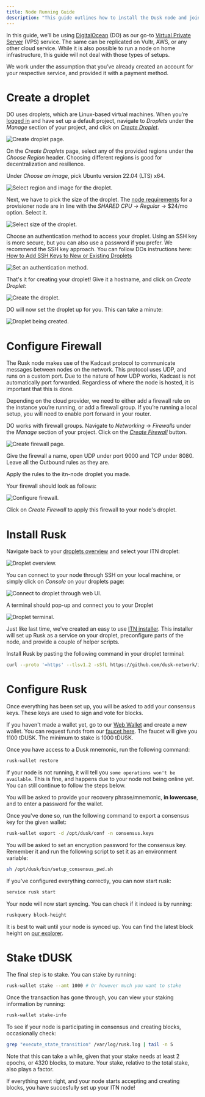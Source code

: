 ```yaml
---
title: Node Running Guide
description: "This guide outlines how to install the Dusk node and join ITN2"
---
```


In this guide, we’ll be using [DigitalOcean](https://www.digitalocean.com/) (DO) as our go-to [Virtual Private Server](https://en.wikipedia.org/wiki/Virtual_private_server) (VPS) service. The same can be replicated on Vultr, AWS, or any other cloud service. While it is also possible to run a node on home infrastructure, this guide will not deal with those types of setups. 

We work under the assumption that you’ve already created an account for your respective service, and provided it with a payment method.

# Create a droplet

DO uses droplets, which are Linux-based virtual machines. When you’re [logged in](https://cloud.digitalocean.com/login) and have set up a default project, navigate to _Droplets_ under the _Manage_ section of your project, and click on [_Create Droplet_](https://cloud.digitalocean.com/droplets/new).

![Create droplet page.](../../../assets/itn/node-guide/create-droplet.png)

On the _Create Droplets_ page, select any of the provided regions under the _Choose Region_ header. Choosing different regions is good for decentralization and resilience.

Under _Choose an image_, pick Ubuntu version 22.04 (LTS) x64.

![Select region and image for the droplet.](../../../assets/itn/node-guide/region-image-droplet.png)

Next, we have to pick the size of the droplet. The [node requirements](https://docs.dusk.network/getting-started/node-setup/node-requirements) for a provisioner node are in line with the _SHARED CPU_ -> _Regular_ -> $24/mo option. Select it.

![Select size of the droplet.](../../../assets/itn/node-guide/requirements-droplet.png)

Choose an authentication method to access your droplet. Using an SSH key is more secure, but you can also use a password if you prefer. We recommend the SSH key approach. You can follow DOs instructions here: [How to Add SSH Keys to New or Existing Droplets](https://docs.digitalocean.com/products/droplets/how-to/add-ssh-keys/)

![Set an authentication method.](../../../assets/itn/node-guide/authenticate-droplet.png)

That's it for creating your droplet! Give it a hostname, and click on _Create Droplet_:

![Create the droplet.](../../../assets/itn/node-guide/finish-droplet.png)

DO will now set the droplet up for you. This can take a minute:

![Droplet being created.](../../../assets/itn/node-guide/droplet-creation.png)

# Configure Firewall

The Rusk node makes use of the Kadcast protocol to communicate messages between nodes on the network. This protocol uses UDP, and runs on a custom port. Due to the nature of how UDP works, Kadcast is not automatically port forwarded. Regardless of where the node is hosted, it is important that this is done.

Depending on the cloud provider, we need to either add a firewall rule on the instance you’re running, or add a firewall group. If you’re running a local setup, you will need to enable port forward in your router.

DO works with firewall groups. Navigate to _Networking_ -> _Firewalls_ under the _Manage_ section of your project. Click on the [_Create Firewall_](https://cloud.digitalocean.com/networking/firewalls) button.

![Create firewall page.](../../../assets/itn/node-guide/create-firewall.png)

Give the firewall a name, open UDP under port 9000 and TCP under 8080. Leave all the Outbound rules as they are. 

Apply the rules to the itn-node droplet you made.

Your firewall should look as follows:

![Configure firewall.](../../../assets/itn/node-guide/configure-firewall.png)

Click on _Create Firewall_ to apply this firewall to your node's droplet.

# Install Rusk

Navigate back to your [droplets overview](https://cloud.digitalocean.com/droplets) and select your ITN droplet:

![Droplet overview.](../../../assets/itn/node-guide/droplet-overview.png)

You can connect to your node through SSH on your local machine, or simply click on _Console_ on your droplets page:

![Connect to droplet through web UI.](../../../assets/itn/node-guide/droplet-console.png)

A terminal should pop-up and connect you to your Droplet

![Droplet terminal.](../../../assets/itn/node-guide/droplet-terminal.png)

Just like last time, we've created an easy to use [ITN installer](https://github.com/dusk-network/itn-installer). This installer will set up Rusk as a service on your droplet, preconfigure parts of the node, and provide a couple of helper scripts.

Install Rusk by pasting the following command in your droplet terminal:
```sh
curl --proto '=https' --tlsv1.2 -sSfL https://github.com/dusk-network/itn-installer/releases/download/v0.1.6/itn-installer.sh | sudo sh
```

# Configure Rusk

Once everything has been set up, you will be asked to add your consensus keys. These keys are used to sign and vote for blocks.

If you haven't made a wallet yet, go to our [Web Wallet](https://wallet.dusk.network/setup/) and create a new wallet. You can request funds from our [faucet here](https://faucet.dusk.network/). The faucet will give you 1100 tDUSK. The minimum to stake is 1000 tDUSK.

Once you have access to a Dusk mnemonic, run the following command:
```sh
rusk-wallet restore
```

If your node is not running, it will tell you `some operations won't be available`. This is fine, and happens due to your node not being online yet. You can still continue to follow the steps below.

You will be asked to provide your recovery phrase/mnemonic, **in lowercase**, and to enter a password for the wallet. 

Once you've done so, run the following command to export a consensus key for the given wallet:
```sh
rusk-wallet export -d /opt/dusk/conf -n consensus.keys
```

You will be asked to set an encryption password for the consensus key. Remember it and run the following script to set it as an environment variable:
```sh
sh /opt/dusk/bin/setup_consensus_pwd.sh
```

If you've configured everything correctly, you can now start rusk:
```sh
service rusk start
```

Your node will now start syncing. You can check if it indeed is by running:
```sh
ruskquery block-height
```

It is best to wait until your node is synced up. You can find the latest block height on [our explorer](https://explorer.dusk.network/).

# Stake tDUSK

The final step is to stake. You can stake by running:
```sh
rusk-wallet stake --amt 1000 # Or however much you want to stake
```

Once the transaction has gone through, you can view your staking information by running:
```sh
rusk-wallet stake-info
```

To see if your node is participating in consensus and creating blocks, occasionally check:
```sh
grep "execute_state_transition" /var/log/rusk.log | tail -n 5
```

Note that this can take a while, given that your stake needs at least 2 epochs, or 4320 blocks, to mature. Your stake, relative to the total stake, also plays a factor.

If everything went right, and your node starts accepting and creating blocks, you have succesfully set up your ITN node!